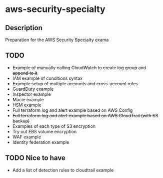 # aws-security-specialty

## Description

Preparation for the AWS Security Specialty exama

## TODO

- ~~Example of manually calling CloudWatch to create log group and append to it~~
- IAM example of conditions syntax
- ~~Example setup of multiple accounts and cross-account roles~~
- GuardDuty example
- Inspector example
- Macie example
- HSM example
- Full terraform log and alert example based on AWS Config
- ~~Full terraform log and alert example based on AWS CloudTrail (with S3 backup)~~
- Examples of each type of S3 encryption
- Try out EBS volume encryption
- WAF example
- Identity federation example

## TODO Nice to have

- Add a list of detection rules to cloudtrail example

